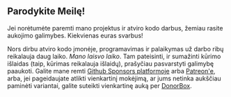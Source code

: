 ## Parodykite Meilę!

Jei norėtumėte paremti mano projektus ir atviro kodo darbus, žemiau rasite aukojimo galimybes.
Kiekvienas euras svarbus!

Nors dirbu atviro kodo įmonėje, programavimas ir palaikymas už darbo ribų reikalauja daug laiko.
*Mano laisvo laiko*.
Tam pateisinti, ir sumažinti kūrimo išlaidas (taip, kūrimas reikalauja išlaidų), prašyčiau pasvarstyti galimybę paaukoti. Galite mane remti [Github Sponsors platformoje](https://github.com/sponsors/OzymandiasTheGreat) arba [Patreon'e](https://www.patreon.com/ozymandias), arba, jei pageidaujate atlikti vienkartinį mokėjimą, ar jums netinka aukščiau paminėti variantai, galite suteikti vienkartinę auką per [DonorBox](https://donorbox.org/tomasrav-open-source-development).
